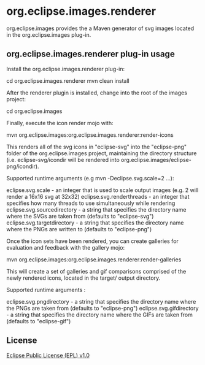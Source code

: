 org.eclipse.images.renderer
==============================

org.eclipse.images provides the a Maven generator of svg images located in the org.eclipse.images plug-in. 

org.eclipse.images.renderer plug-in usage
--------------------------------------------

Install the org.eclipse.images.renderer plug-in:

cd org.eclipse.images.renderer
mvn clean install

After the renderer plugin is installed, change into the root of the images project:

cd org.eclipse.images

Finally, execute the icon render mojo with:

mvn org.eclipse.images:org.eclipse.images.renderer:render-icons

This renders all of the svg icons in "eclipse-svg" into the "eclipse-png" folder of the org.eclipse.images project, maintaining the directory structure (i.e. eclipse-svg/icondir will be rendered into org.eclipse.images/eclipse-png/icondir).

Supported runtime arguments (e.g mvn -Declipse.svg.scale=2 ...):

eclipse.svg.scale - an integer that is used to scale output images (e.g. 2 will render a 16x16 svg at 32x32)
eclipse.svg.renderthreads - an integer that specifies how many threads to use simultaneously while rendering
eclipse.svg.sourcedirectory - a string that specifies the directory name where the SVGs are taken from (defaults to "eclipse-svg")
eclipse.svg.targetdirectory - a string that specifies the directory name where the PNGs are written to (defaults to "eclipse-png")

Once the icon sets have been rendered, you can create galleries for evaluation and feedback with the gallery mojo:

mvn org.eclipse.images:org.eclipse.images.renderer:render-galleries

This will create a set of galleries and gif comparisons comprised of the newly rendered icons, located in the target/ output directory.

Supported runtime arguments :

eclipse.svg.pngdirectory - a string that specifies the directory name where the PNGs are taken from (defaults to "eclipse-png")
eclipse.svg.gifdirectory - a string that specifies the directory name where the GIFs are taken from (defaults to "eclipse-gif")

License
-------

[Eclipse Public License (EPL) v1.0][2]

[1]: http://wiki.eclipse.org/Platform_UI
[2]: http://wiki.eclipse.org/EPL
